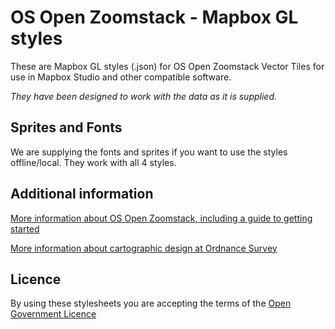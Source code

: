 # OS Open Zoomstack - Mapbox GL styles

These are Mapbox GL styles (.json) for OS Open Zoomstack Vector Tiles for use in Mapbox Studio and other compatible software.

*They have been designed to work with the data as it is supplied.*

## Sprites and Fonts

We are supplying the fonts and sprites if you want to use the styles offline/local. They work with all 4 styles.

## Additional information

[More information about OS Open Zoomstack, including a guide to getting started](http://www.ordnancesurvey.co.uk/business-and-government/products/os-open-zoomstack.html)

[More information about cartographic design at Ordnance Survey](https://www.ordnancesurvey.co.uk/resources/carto-design/)

## Licence

By using these stylesheets you are accepting the terms of the [Open Government Licence](http://www.nationalarchives.gov.uk/doc/open-government-licence/)

